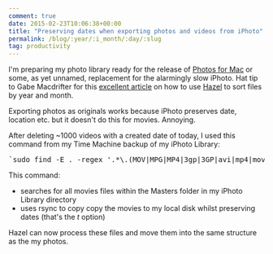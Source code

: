 ```yaml
---
comment: true
date: 2015-02-23T10:06:38+00:00
title: "Preserving dates when exporting photos and videos from iPhoto"
permalink: /blog/:year/:i_month/:day/:slug
tag: productivity
---
```

<p>I'm preparing my photo library ready for the release of <a href="https://www.apple.com/osx/photos-preview/">Photos for Mac</a> or some, as yet unnamed, replacement for the alarmingly slow iPhoto. Hat tip to Gabe Macdrifter for this <a href="http://www.macdrifter.com/2015/02/maintenance-and-being-prepared-for-the-mess-of-photo-services.html">excellent article</a> on how to use <a href="http://www.noodlesoft.com/hazel.php">Hazel</a> to sort files by year and month.</p>

<p>Exporting photos as originals works because iPhoto preserves date, location etc. but it doesn't do this for movies. Annoying.</p>

<p>After deleting ~1000 videos with a created date of today, I used this command from my Time Machine backup of my iPhoto Library:</p>

<pre>`sudo find -E . -regex '.*\.(MOV|MPG|MP4|3gp|3GP|avi|mp4|mov|mpg)' -print0 | rsync -avt --files-from=- --from0 ./ /Users/myuser/Downloads/movies`</pre>

<p>This command:</p>

<ul>
<li>searches for all movies files within the Masters folder in my iPhoto Library directory</li>
<li>uses rsync to copy copy the movies to my local disk whilst preserving dates (that's the <em>t</em> option)</li>
</ul>

<p>Hazel can now process these files and move them into the same structure as the my photos.</p>
